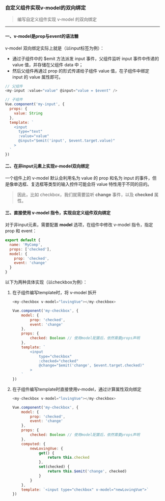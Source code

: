 ### 自定义组件实现v-model的双向绑定

> 编写自定义组件实现 v-model 的双向绑定

----
#### 一、v-model是prop与event的语法糖

v-model 双向绑定实际上就是（以input标签为例）：
- 通过子组件中的 $emit 方法派发 input 事件，父组件监听 input 事件中传递的 value 值，并存储在父组件 data 中；
- 然后父组件再通过 prop 的形式传递给子组件 value 值，在子组件中绑定 input 的 value 属性即可。
```js
// 父组件
<my-input :value="value" @input="value = $event" />

// 子组件
Vue.component('my-input', {
  props: {
    value: String
  },
  template: `
    <input
      type="text"
      :value="value"
      @input="$emit('input', $event.target.value)"
    >
  `
})

```

#### 二、在非input元素上实现v-model双向绑定
一个组件上的 v-model 默认会利用名为 value 的 prop 和名为 input 的事件，但是像单选框、复选框等类型的输入控件可能会将 value 特性用于不同的目的。
> 因此，比如 checkbox，我们就需要监听 **change** 事件，以及 **checked** 属性。

#### 三、直接使用 v-model 指令，实现自定义组件双向绑定

对于非input元素，需要配置 **model** 选项，在组件中修改 v-model 指令，指定 prop 和 event：

```js
export default {
  name: 'MyComp',
  props: ['checked'],
  model: {
    prop: 'checked',
    event: 'change'
  }
}
```

以下为两种具体实现（以checkbox为例）：

1. 在子组件编写template时，将 v-model 拆开
    ```js
    <my-checkbox v-model="lovingVue"></my-checkbox>

    Vue.component('my-checkbox', {
        model: {
            prop: 'checked',
            event: 'change'
        },
        props: {
            checked: Boolean // 使用model配置后，依然需要props声明
        },
        template: `
            <input
                type="checkbox"
                :checked="checked"
                @change="$emit('change', $event.target.checked)"
            >
        `
    })
    ```

2. 在子组件编写template时直接使用v-model，通过计算属性双向绑定
    ```js
    <my-checkbox v-model="lovingVue"></my-checkbox>

    Vue.component('my-checkbox', {
        model: {
            prop: 'checked',
            event: 'change'
        },
        props: {
            checked: Boolean // 使用model配置后，依然需要props声明
        },
        computed: {
            newLovingVue: {
                get() {
                    return this.checked
                },
                set(checked) {
                    return this.$emit('change', checked)
                }
            }
        },
        template: `<input type="checkbox" v-model="newLovingVue">`
    })
    ```

